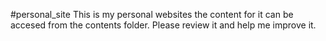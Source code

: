 #personal_site
This is my personal websites the content for it can be accesed from the contents folder.
Please review it and help me improve it.

